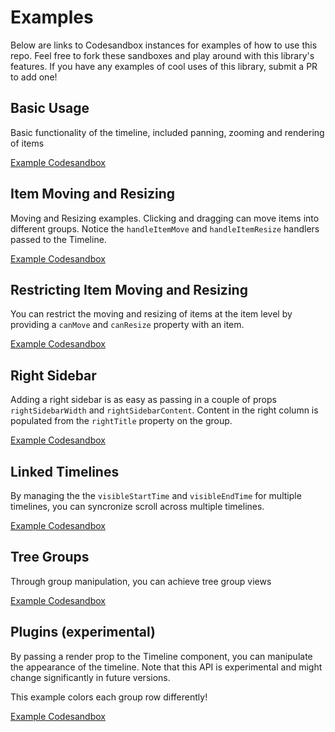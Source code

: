 # Examples

Below are links to Codesandbox instances for examples of how to use this repo.  Feel free to fork these sandboxes and play around with this library's features.  If you have any examples of cool uses of this library, submit a PR to add one!

## Basic Usage

Basic functionality of the timeline, included panning, zooming and rendering of items

[Example Codesandbox](https://codesandbox.io/s/qlj6qvjrnw)

## Item Moving and Resizing

Moving and Resizing examples. Clicking and dragging can move items into different groups. Notice the `handleItemMove` and `handleItemResize` handlers passed to the Timeline.

[Example Codesandbox](https://codesandbox.io/s/l55q2ykpol)

## Restricting Item Moving and Resizing

You can restrict the moving and resizing of items at the item level by providing a `canMove` and `canResize` property with an item.

[Example Codesandbox](https://codesandbox.io/s/v5zz18nm5)

## Right Sidebar

Adding a right sidebar is as easy as passing in a couple of props `rightSidebarWidth` and `rightSidebarContent`. Content in the right column is populated from the `rightTitle` property on the group.

[Example Codesandbox](https://codesandbox.io/s/q3z684lm8w)

## Linked Timelines

By managing the the `visibleStartTime` and `visibleEndTime` for multiple timelines, you can syncronize scroll across multiple timelines.

[Example Codesandbox](https://codesandbox.io/s/9o04637kqr)

## Tree Groups

Through group manipulation, you can achieve tree group views

[Example Codesandbox](https://codesandbox.io/s/v1v5952mxy)

## Plugins (experimental)

By passing a render prop to the Timeline component, you can manipulate the appearance of the timeline.  Note that this API is experimental and might change significantly in future versions.

This example colors each group row differently!

[Example Codesandbox](https://codesandbox.io/s/3v0k4856m)
